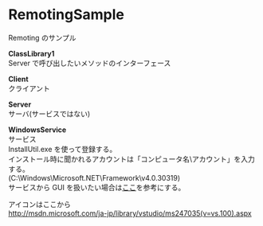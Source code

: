RemotingSample
==============

Remoting のサンプル

**ClassLibrary1**  
Server で呼び出したいメソッドのインターフェース

**Client**  
クライアント

**Server**  
サーバ(サービスではない)

**WindowsService**  
サービス  
InstallUtil.exe を使って登録する。  
インストール時に聞かれるアカウントは「コンピュータ名\アカウント」を入力する。  
(C:\Windows\Microsoft.NET\Framework\v4.0.30319)  
サービスから GUI を扱いたい場合は[ここ](http://stackoverflow.com/questions/3798612/service-starting-a-process-wont-show-gui-c-sharp)を参考にする。  

アイコンはここから  
http://msdn.microsoft.com/ja-jp/library/vstudio/ms247035(v=vs.100).aspx
